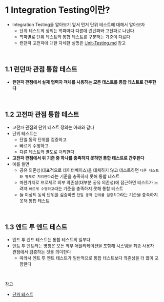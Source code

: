 # 1 Integration Testing이란?

* Integration Testing을 알아보기 앞서 먼저 단위 테스트에 대해서 알아보자
	* 단위 테스트의 정의는 학파마다 다른데 런던파와 고전파로 나뉜다
	* 학파별로 단위 테스트와 통합 테스트를 구분하는 기준이 다르다
	* 런던파 고전파에 대한 자세한 설명은 [Unit-Testing.md](../Unit-Testing/Unit-Testing.md) 참고

<br>

## 1.1 런던파 관점 통합 테스트

* **런던파 관점에서 실제 협력자 객체를 사용하는 모든 테스트를 통합 테스트로 간주한다**

<br>

## 1.2 고전파 관점 통합 테스트

* 고전파 관점의 단위 테스트 정의는 아래와 같다
* 단위 테스트는
	* 단일 동작 단위를 검증하고
	* 빠르게 수행하고
	* 다른 테스트와 별도로 처리한다
* **고전파 관점에서 위 기준 중 하나를 충족하지 못하면 통합 테스트로 간주한다**
* 예를 들면
	* 공유 의존성(대표적으로 데이터베이스)을 대체하지 않고 테스트하면 `다른 테스트와 별도로 처리한다`라는 기준을 충족하지 못해 통합 테스트
	* 마찬가지로 프로세르 외부 의존성(대부분 공유 의존성)에 접근하면 테스트가 느려져 `빠르게 수행하고`라는 기준을 충족하지 못해 통합 테스트
	* 둘 이상의 동작 단위를 검증하면 `단일 동작 단위를 검증하고`라는 기준을 충족하지 못해 통합 테스트

<br>

## 1.3 엔드 투 엔드 테스트

* 엔드 투 엔드 테스트는 통합 테스트의 일부다
* 엔트 투 엔트라는 명칭은 모든 외부 애플리케이션을 포함해 시스템을 최종 사용자 관점에서 검증하는 것을 의미한다
	* 따라서 엔트 투 엔트 테스트가 일반적으로 통합 테스트보다 의존성을 더 많이 포함한다

<br>

참고

* [단위 테스트](http://www.kyobobook.co.kr/product/detailViewKor.laf?mallGb=KOR&ejkGb=KOR&barcode=9791161755748)